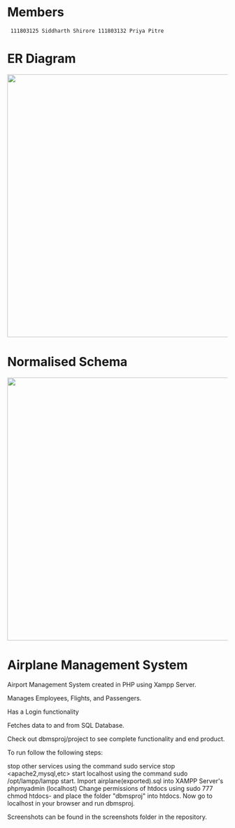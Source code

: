 # Members

` 111803125 Siddharth Shirore
  111803132 Priya Pitre`
  
# ER Diagram

<div align="center">
    <img width="600" heigth="600" src="https://imgur.com/gbWS9eP.jpg">
</div>

# Normalised Schema

<div align="center">
    <img width="600" heigth="600" src="https://imgur.com/XkgtJEY.jpg">
</div>


# Airplane Management System

Airport Management System created in PHP using Xampp Server.

Manages Employees, Flights, and Passengers.

Has a Login functionality

Fetches data to and from SQL Database.

Check out dbmsproj/project to see complete functionality and end product.

To run follow the following steps:

stop other services using the command sudo service stop <apache2,mysql,etc>
start localhost using the command sudo /opt/lampp/lampp start.
Import airplane(exported).sql into XAMPP Server's phpmyadmin (localhost)
Change permissions of htdocs using sudo 777 chmod htdocs- and place the folder "dbmsproj" into htdocs.
Now go to localhost in your browser and run dbmsproj.

Screenshots can be found in the screenshots folder in the repository.
